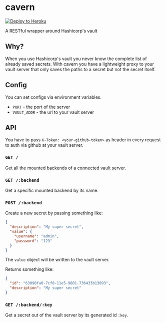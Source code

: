 # cavern

[![Deploy to Heroku](https://www.herokucdn.com/deploy/button.png)](https://heroku.com/deploy)

A RESTful wrapper around Hashicorp's vault

## Why?
When you use Hashicorp's vault you never know the complete list of already saved
secrets. With cavern you have a lightweight proxy to your vault server that only saves
the paths to a secret but not the secret itself.


## Config

You can set configs via environment variables.

* `PORT` - the port of the server
* `VAULT_ADDR` - the url to your vault server


## API

You have to pass `X-Token: <your-github-token>` as header in every request to auth via github at your vault server.

### `GET /`
Get all the mounted backends of a connected vault server.

### `GET /:backend`
Get a specific mounted backend by its name.

### `POST /:backend`
Create a new secret by passing something like:
```json
{
  "description": "My super secret",
  "value": {
    "username": "admin",
    "password": "123"
  }
}
```
The `value` object will be written to the vault server.

Returns something like:
```json
{
  "id": "63090fa0-7cf8-11e5-9601-736433b13893",
  "description": "My super secret"
}
```

### `GET /:backend/:key`
Get a secret out of the vault server by its generated id `:key`.
